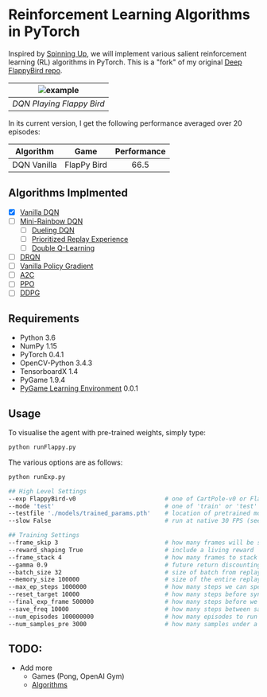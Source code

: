 # Reinforcement Learning Algorithms in PyTorch

Inspired by [Spinning Up](https://spinningup.openai.com/en/latest/), we will implement various salient reinforcement learning (RL) 
 algorithms in PyTorch. This is a "fork" of my original [Deep FlappyBird repo](https://github.com/fiorenza2/dqnflappy).

| ![example](./docs/final_model.gif) |
| :---: |
| *DQN Playing Flappy Bird* |

In its current version, I get the following performance averaged over 20 episodes:

| Algorithm | Game |Performance |
| :----:       | :---: |:----:         |
| DQN Vanilla  | FlapPy Bird| 66.5   |

## Algorithms Implmented
- [x] [Vanilla DQN](https://storage.googleapis.com/deepmind-media/dqn/DQNNaturePaper.pdf)
- [ ] [Mini-Rainbow DQN](https://arxiv.org/pdf/1507.06527)
  - [ ] [Dueling DQN](https://arxiv.org/pdf/1511.06581.pdf)
  - [ ] [Prioritized Replay Experience](https://arxiv.org/pdf/1511.05952.pdf)
  - [ ] [Double Q-Learning](https://arxiv.org/pdf/1509.06461.pdf)
- [ ] [DRQN](https://arxiv.org/pdf/1507.06527)
- [ ] [Vanilla Policy Gradient](http://rll.berkeley.edu/deeprlcoursesp17/docs/lec2.pdf)
- [ ] [A2C](https://arxiv.org/pdf/1602.01783.pdf)
- [ ] [PPO](https://arxiv.org/pdf/1707.06347.pdf)
- [ ] [DDPG](https://arxiv.org/pdf/1509.02971.pdf)

## Requirements

* Python 3.6
* NumPy 1.15
* PyTorch 0.4.1
* OpenCV-Python 3.4.3
* TensorboardX 1.4
* PyGame 1.9.4
* [PyGame Learning Environment](https://github.com/ntasfi/PyGame-Learning-Environment) 0.0.1

## Usage

To visualise the agent with pre-trained weights, simply type:
```bash
python runFlappy.py
```
The various options are as follows:
```bash
python runExp.py

## High Level Settings
--exp FlappyBird-v0                         # one of CartPole-v0 or FlappyBird-v0
--mode 'test'                               # one of 'train' or 'test'
--testfile './models/trained_params.pth'    # location of pretrained model (if 'test' is selected)
--slow False                                # run at native 30 FPS (seems less stable)

## Training Settings
--frame_skip 3                              # how many frames will be skipped and the same action will be applied
--reward_shaping True                       # include a living reward
--frame_stack 4                             # how many frames to stack
--gamma 0.9                                 # future return discounting
--batch_size 32                             # size of batch from replay memory buffer
--memory_size 100000                        # size of the entire replay memory buffer
--max_ep_steps 1000000                      # how many steps we can spend in a single episode
--reset_target 10000                        # how many steps before syncing the target q-network
--final_exp_frame 500000                    # how many steps before we settle on the final exploration value
--save_freq 10000                           # how many steps between saving model parameters
--num_episodes 100000000                    # how many episodes to run in total (basically infinite)
--num_samples_pre 3000                      # how many samples under a random policy to initially load into the replay memory
```

## TODO:
* Add more
    * Games (Pong, OpenAI Gym)
    * [Algorithms](https://spinningup.openai.com/en/latest/spinningup/spinningup.html#learn-by-doing)
    

